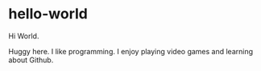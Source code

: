 # hello-world


Hi World.

Huggy here. I like programming. I enjoy playing video games and learning about Github.
